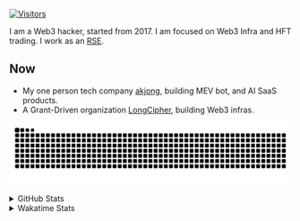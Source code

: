 <!-- markdownlint-disable MD041 MD010 MD033 -->
[![Visitors](https://api.visitorbadge.io/api/daily?path=Akagi201%2FAkagi201&label=Visitors%20Today&countColor=%2337d67a)](https://visitorbadge.io/status?path=Akagi201%2FAkagi201)

I am a Web3 hacker, started from 2017. I am focused on Web3 Infra and HFT trading.
I work as an [RSE](https://us-rse.org/about/what-is-an-rse/).

## Now

* My one person tech company [akjong](https://github.com/akjong), building MEV bot, and AI SaaS products.
* A Grant-Driven organization [LongCipher](https://github.com/longcipher), building Web3 infras.

[![github contribution grid snake animation](https://raw.githubusercontent.com/Akagi201/Akagi201/output/github-contribution-grid-snake.svg#gh-light-mode-only)](https://github.com/Akagi201)

<details>
<summary>GitHub Stats</summary>
  <a href="https://github.com/Akagi201"><img alt="Profile Detail" src="https://raw.githubusercontent.com/Akagi201/Akagi201/master/profile-summary-card-output/dracula/0-profile-details.svg" /></a>
  <a href="https://github.com/Akagi201"><img alt="Github Stats" src="https://raw.githubusercontent.com/Akagi201/Akagi201/master/profile-summary-card-output/dracula/3-stats.svg" /></a>
  <a href="https://github.com/Akagi201"><img alt="Lang By Commits" src="https://raw.githubusercontent.com/Akagi201/Akagi201/master/profile-summary-card-output/dracula/2-most-commit-language.svg" /></a>
</details>

<details>
<summary>Wakatime Stats</summary>
<br>

<!--START_SECTION:waka-->

```txt
From: 27 June 2025 - To: 04 July 2025

Total Time: 48 hrs 24 mins

Other         26 hrs 55 mins  ██████████████░░░░░░░░░░░   55.64 %
Rust          7 hrs 31 mins   ████░░░░░░░░░░░░░░░░░░░░░   15.56 %
sh            4 hrs 58 mins   ██▓░░░░░░░░░░░░░░░░░░░░░░   10.27 %
TypeScript    2 hrs 40 mins   █▒░░░░░░░░░░░░░░░░░░░░░░░   05.53 %
Solidity      1 hr 51 mins    █░░░░░░░░░░░░░░░░░░░░░░░░   03.85 %
TOML          1 hr 45 mins    █░░░░░░░░░░░░░░░░░░░░░░░░   03.62 %
Markdown      1 hr 30 mins    ▓░░░░░░░░░░░░░░░░░░░░░░░░   03.10 %
Bash          17 mins         ░░░░░░░░░░░░░░░░░░░░░░░░░   00.60 %
JSON          13 mins         ░░░░░░░░░░░░░░░░░░░░░░░░░   00.47 %
JavaScript    12 mins         ░░░░░░░░░░░░░░░░░░░░░░░░░   00.44 %
```

<!--END_SECTION:waka-->

</details>
